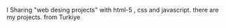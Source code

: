 I Sharing "web desing projects" with html-5 , css and javascript.
there are my projects.
from Turkiye
